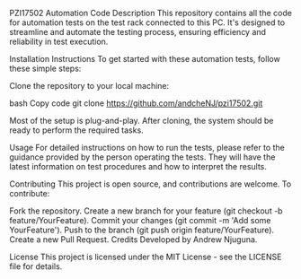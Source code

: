 PZI17502 Automation Code
Description
This repository contains all the code for automation tests on the test rack connected to this PC. It's designed to streamline and automate the testing process, ensuring efficiency and reliability in test execution.

Installation Instructions
To get started with these automation tests, follow these simple steps:

Clone the repository to your local machine:

bash
Copy code
git clone https://github.com/andcheNJ/pzi17502.git


Most of the setup is plug-and-play. After cloning, the system should be ready to perform the required tasks.

Usage
For detailed instructions on how to run the tests, please refer to the guidance provided by the person operating the tests. They will have the latest information on test procedures and how to interpret the results.

Contributing
This project is open source, and contributions are welcome. To contribute:

Fork the repository.
Create a new branch for your feature (git checkout -b feature/YourFeature).
Commit your changes (git commit -m 'Add some YourFeature').
Push to the branch (git push origin feature/YourFeature).
Create a new Pull Request.
Credits
Developed by Andrew Njuguna.

License
This project is licensed under the MIT License - see the LICENSE file for details.